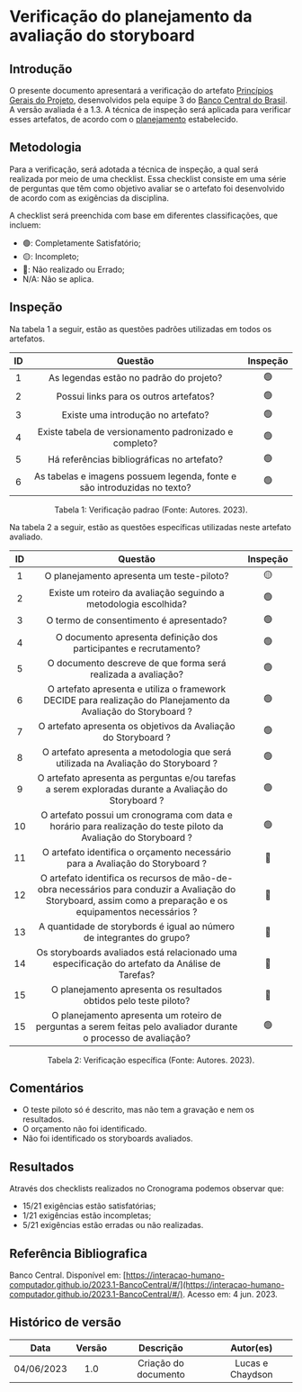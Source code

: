 # Verificação do planejamento da avaliação do storyboard

## Introdução

O presente documento apresentará a verificação do artefato [Princípios Gerais do Projeto](https://interacao-humano-computador.github.io/2023.1-BancoCentral/#/design_prototipo/storyboard/planejamento_avaliacao), desenvolvidos pela equipe 3 do [Banco Central do Brasil](https://interacao-humano-computador.github.io/2023.1-BancoCentral/). A versão avaliada é a 1.3. A técnica de inspeção será aplicada para verificar esses artefatos, de acordo com o [planejamento](../planejamento.md) estabelecido.

## Metodologia

Para a verificação, será adotada a técnica de inspeção, a qual será realizada por meio de uma checklist. Essa checklist consiste em uma série de perguntas que têm como objetivo avaliar se o artefato foi desenvolvido de acordo com as exigências da disciplina.

A checklist será preenchida com base em diferentes classificações, que incluem:

- 🟢: Completamente Satisfatório;
- 🟡: Incompleto;
- 🔴: Não realizado ou Errado;
- N/A: Não se aplica.

## Inspeção

Na tabela 1 a seguir, estão as questões padrões utilizadas em todos os artefatos.

| ID |                                 Questão                                 | Inspeção |
| :-: | :-----------------------------------------------------------------------: | :--------: |
| 1 |                 As legendas estão no padrão do projeto?                 |     🟢     |
| 2 |                  Possui links para os outros artefatos?                  |     🟢     |
| 3 |                   Existe uma introdução no artefato?                   |     🟢     |
| 4 |          Existe tabela de versionamento padronizado e completo?          |     🟢     |
| 5 |               Há referências bibliográficas no artefato?               |     🟢     |
| 6 | As tabelas e imagens possuem legenda, fonte e são introduzidas no texto? |     🟢     |

<div style="text-align: center">
    <p> Tabela 1: Verificação padrao (Fonte: Autores. 2023).</p>
</div>

Na tabela 2 a seguir, estão as questões específicas utilizadas neste artefato avaliado.

| ID |                                                                               Questão                                                                               | Inspeção |
| :-: | :------------------------------------------------------------------------------------------------------------------------------------------------------------------: | :--------: |
| 1 |                                                              O planejamento apresenta um teste-piloto?                                                              |     🟡     |
| 2 |                                                  Existe um roteiro da avaliação seguindo a metodologia escolhida?                                                  |     🟢     |
| 3 |                                                               O termo de consentimento é apresentado?                                                               |     🟢     |
| 4 |                                                 O documento apresenta definição dos participantes e recrutamento?                                                 |     🟢     |
| 5 |                                                   O documento descreve de que forma será realizada a avaliação?                                                   |     🟢     |
| 6 |                          O artefato apresenta e utiliza o framework DECIDE para realização do Planejamento da Avaliação do Storyboard ?                          |     🟢     |
| 7 |                                                   O artefato apresenta os objetivos da Avaliação do Storyboard ?                                                   |     🟢     |
| 8 |                                        O artefato apresenta a metodologia que será utilizada na Avaliação do Storyboard ?                                        |     🟢     |
| 9 |                               O artefato apresenta as perguntas e/ou tarefas a serem exploradas durante a Avaliação do Storyboard ?                               |     🟢     |
| 10 |                         O artefato possui um cronograma com data e horário para realização do teste piloto da Avaliação do Storyboard ?                         |     🟢     |
| 11 |                                          O artefato identifica o orçamento necessário para a Avaliação do Storyboard ?                                          |     🔴     |
| 12 | O artefato identifica os recursos de mão-de-obra necessários para conduzir a Avaliação do Storyboard, assim como a preparação e os equipamentos necessários ? |     🔴     |
| 13 |                                               A quantidade de storybords é igual ao número de integrantes do grupo?                                               |     🔴     |
| 14 |                                  Os storyboards avaliados está relacionado uma especificação do artefato da Análise de Tarefas?                                  |     🔴     |
| 15 |                                                  O planejamento apresenta os resultados obtidos pelo teste piloto?                                                  |     🔴     |
| 15 |                          O planejamento apresenta um roteiro de perguntas a serem feitas pelo avaliador durante o processo de avaliação?                          |     🟢     |

<div style="text-align: center">
    <p> Tabela 2: Verificação específica (Fonte: Autores. 2023).</p>
</div>

## Comentários

- O teste piloto só é descrito, mas não tem a gravação e nem os resultados.
- O orçamento não foi identificado.
- Não foi identificado os storyboards avaliados.

## Resultados

Através dos checklists realizados no Cronograma podemos observar que:

- 15/21 exigências estão satisfatórias;
- 1/21 exigências estão incompletas;
- 5/21 exigências estão erradas ou não realizadas.

## Referência Bibliografica

Banco Central. Disponível em: [https://interacao-humano-computador.github.io/2023.1-BancoCentral/#/](https://interacao-humano-computador.github.io/2023.1-BancoCentral/#/). Acesso em: 4 jun. 2023.‌
‌

## Histórico de versão

|    Data    | Versão |      Descrição      |    Autor(es)    |
| :--------: | :-----: | :--------------------: | :--------------: |
| 04/06/2023 |   1.0   | Criação do documento | Lucas e Chaydson |
